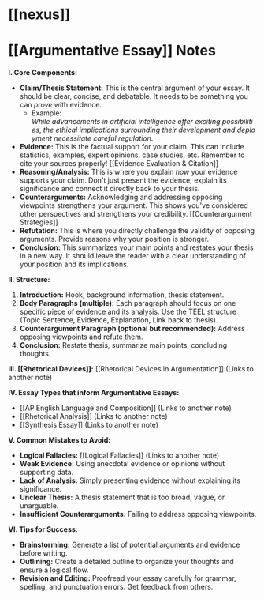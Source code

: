 # [[nexus]]
# [[Argumentative Essay]] Notes

**I. Core Components:**

* **Claim/Thesis Statement:**  This is the central argument of your essay. It should be clear, concise, and debatable.  It needs to be something you can *prove* with evidence.
    *  Example:  $While\ advancements\ in\ artificial\ intelligence\ offer\ exciting\ possibilities,\ the\ ethical\ implications\ surrounding\ their\ development\ and\ deployment\ necessitate\ careful\ regulation.$
* **Evidence:** This is the factual support for your claim.  This can include statistics, examples, expert opinions, case studies, etc.  Remember to cite your sources properly! [[Evidence Evaluation & Citation]]
* **Reasoning/Analysis:** This is where you explain *how* your evidence supports your claim.  Don't just present the evidence; explain its significance and connect it directly back to your thesis.
* **Counterarguments:** Acknowledging and addressing opposing viewpoints strengthens your argument. This shows you've considered other perspectives and strengthens your credibility. [[Counterargument Strategies]]
* **Refutation:** This is where you directly challenge the validity of opposing arguments.  Provide reasons why your position is stronger.
* **Conclusion:** This summarizes your main points and restates your thesis in a new way.  It should leave the reader with a clear understanding of your position and its implications.


**II. Structure:**

1. **Introduction:**  Hook, background information, thesis statement.
2. **Body Paragraphs (multiple):** Each paragraph should focus on one specific piece of evidence and its analysis.  Use the TEEL structure (Topic Sentence, Evidence, Explanation, Link back to thesis).
3. **Counterargument Paragraph (optional but recommended):**  Address opposing viewpoints and refute them.
4. **Conclusion:** Restate thesis, summarize main points, concluding thoughts.

**III.  [[Rhetorical Devices]]:** [[Rhetorical Devices in Argumentation]]  (Links to another note)

**IV. Essay Types that inform Argumentative Essays:**

* [[AP English Language and Composition]] (Links to another note)
* [[Rhetorical Analysis]] (Links to another note)
* [[Synthesis Essay]] (Links to another note)


**V. Common Mistakes to Avoid:**

* **Logical Fallacies:**  [[Logical Fallacies]] (Links to another note)
* **Weak Evidence:**  Using anecdotal evidence or opinions without supporting data.
* **Lack of Analysis:**  Simply presenting evidence without explaining its significance.
* **Unclear Thesis:**  A thesis statement that is too broad, vague, or unarguable.
* **Insufficient Counterarguments:** Failing to address opposing viewpoints.


**VI.  Tips for Success:**

* **Brainstorming:**  Generate a list of potential arguments and evidence before writing.
* **Outlining:**  Create a detailed outline to organize your thoughts and ensure a logical flow.
* **Revision and Editing:**  Proofread your essay carefully for grammar, spelling, and punctuation errors.  Get feedback from others.


